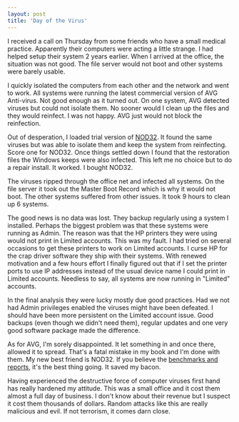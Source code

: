 ```yaml
---
layout: post
title: 'Day of the Virus'
---
```

I received a call on Thursday from some friends who have a small medical practice. Apparently their computers were acting a little strange. I had helped setup their system 2 years earlier. When I arrived at the office, the situation was not good. The file server would not boot and other systems were barely usable.

I quickly isolated the computers from each other and the network and went to work. All systems were running the latest commercial version of AVG Anti-virus. Not good enough as it turned out. On one system, AVG detected viruses but could not isolate them. No sooner would I clean up the files and they would reinfect. I was not happy. AVG just would not block the reinfection.

Out of desperation, I loaded trial version of [NOD32](http://www.eset.com). It found the same viruses but was able to isolate them and keep the system from reinfecting. Score one for NOD32. Once things settled down I found that the restoration files the Windows keeps were also infected. This left me no choice but to do a repair install. It worked. I bought NOD32.

The viruses ripped through the office net and infected all systems. On the file server it took out the Master Boot Record which is why it would not boot. The other systems suffered from other issues. It took 9 hours to clean up 6 systems.

The good news is no data was lost. They backup regularly using a system I installed. Perhaps the biggest problem was that these systems were running as Admin. The reason was that the HP printers they were using would not print in Limited accounts. This was my fault. I had tried on several occasions to get these printers to work on Limited accounts. I curse HP for the crap driver software they ship with their systems. With renewed motivation and a few hours effort I finally figured out that if I set the printer ports to use IP addresses instead of the usual device name I could print in Limited accounts. Needless to say, all systems are now running in "Limited" accounts.

In the final analysis they were lucky mostly due good practices. Had we not had Admin privileges enabled the viruses might have been defeated. I should have been more persistent on the Limited account issue. Good backups (even though we didn't need them), regular updates and one very good software package made the difference.

As for AVG, I'm sorely disappointed. It let something in and once there, allowed it to spread. That's a fatal mistake in my book and I'm done with them. My new best friend is NOD32. If you believe the [benchmarks and reports](http://www.eset.com/products/compare-NOD32-vs-competition.php), it's the best thing going. It saved my bacon.

Having experienced the destructive force of computer viruses first hand has really hardened my attitude. This was a small office and it cost them almost a full day of business. I don't know about their revenue but I suspect it cost them thousands of dollars. Random attacks like this are really malicious and evil. If not terrorism, it comes darn close. 
